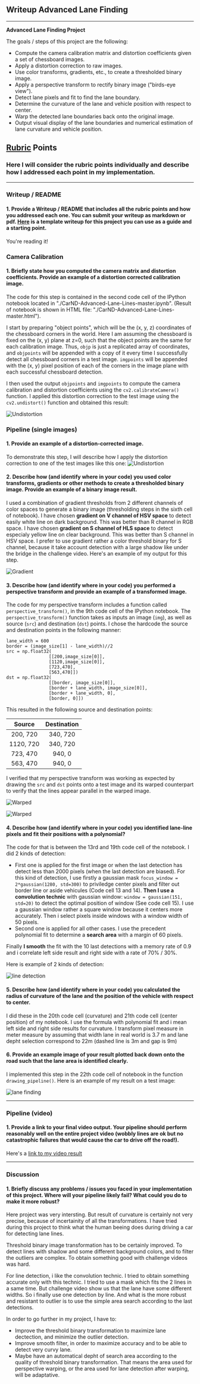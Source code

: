 ## Writeup Advanced Lane Finding

---

**Advanced Lane Finding Project**

The goals / steps of this project are the following:

* Compute the camera calibration matrix and distortion coefficients given a set of chessboard images.
* Apply a distortion correction to raw images.
* Use color transforms, gradients, etc., to create a thresholded binary image.
* Apply a perspective transform to rectify binary image ("birds-eye view").
* Detect lane pixels and fit to find the lane boundary.
* Determine the curvature of the lane and vehicle position with respect to center.
* Warp the detected lane boundaries back onto the original image.
* Output visual display of the lane boundaries and numerical estimation of lane curvature and vehicle position.

[//]: # (Image References)

[image1]: ./output_images/undistorted.png "Undistorted"
[image2]: ./output_images/undistorted2.png "Road Transformed"
[image3]: ./output_images/threshold.png "Binary Example"
[image4]: ./output_images/perspective1.png "Warp Example"
[image5]: ./output_images/perspective2.png "Warp Example"
[image6]: ./output_images/finding.png "Fit Visual"
[image7]: ./output_images/output.png "Output"
[video1]: ./output_video.mp4 "Video"

## [Rubric](https://review.udacity.com/#!/rubrics/571/view) Points
### Here I will consider the rubric points individually and describe how I addressed each point in my implementation.  

---
### Writeup / README

#### 1. Provide a Writeup / README that includes all the rubric points and how you addressed each one.  You can submit your writeup as markdown or pdf.  [Here](https://github.com/udacity/CarND-Advanced-Lane-Lines/blob/master/writeup_template.md) is a template writeup for this project you can use as a guide and a starting point.  

You're reading it!
### Camera Calibration

#### 1. Briefly state how you computed the camera matrix and distortion coefficients. Provide an example of a distortion corrected calibration image.

The code for this step is contained in the second code cell of the IPython notebook located in "./CarND-Advanced-Lane-Lines-master.ipynb". (Result of notebook is shown in HTML file: "./CarND-Advanced-Lane-Lines-master.html").  

I start by preparing "object points", which will be the (x, y, z) coordinates of the chessboard corners in the world. Here I am assuming the chessboard is fixed on the (x, y) plane at z=0, such that the object points are the same for each calibration image.  Thus, `objp` is just a replicated array of coordinates, and `objpoints` will be appended with a copy of it every time I successfully detect all chessboard corners in a test image.  `imgpoints` will be appended with the (x, y) pixel position of each of the corners in the image plane with each successful chessboard detection.  

I then used the output `objpoints` and `imgpoints` to compute the camera calibration and distortion coefficients using the `cv2.calibrateCamera()` function.  I applied this distortion correction to the test image using the `cv2.undistort()` function and obtained this result: 

![Undistortion][image1]

### Pipeline (single images)

#### 1. Provide an example of a distortion-corrected image.
To demonstrate this step, I will describe how I apply the distortion correction to one of the test images like this one:
![Undistortion][image2]
#### 2. Describe how (and identify where in your code) you used color transforms, gradients or other methods to create a thresholded binary image.  Provide an example of a binary image result.
I used a combination of gradient thresholds from 2 different channels of color spaces to generate a binary image (thresholding steps in the sixth cell of notebook). I have chosen **gradient on V channel of HSV space** to detect easily white line on dark background. This was better than R channel in RGB space. I have chosen **gradient on S channel of HLS space** to detect especialy yellow line on clear background. This was better than S channel in HSV space. I prefer to use gradient rather a color threshold binary for S channel, because it take account detection with a large shadow like under the bridge in the challenge video. Here's an example of my output for this step.

![Gradient][image3]

#### 3. Describe how (and identify where in your code) you performed a perspective transform and provide an example of a transformed image.

The code for my perspective transform includes a function called `perspective_transform()`, in the 9th code cell of the IPython notebook.  The `perspective_transform()` function takes as inputs an image (`img`), as well as source (`src`) and destination (`dst`) points.  I chose the hardcode the source and destination points in the following manner:

```
lane_width = 600
border = (image_size[1] - lane_width)//2
src = np.float32(
				[[200,image_size[0]],
				[1120,image_size[0]],
				[723,470],
				[563,470]])
dst = np.float32(
				[[border, image_size[0]],
				[border + lane_width, image_size[0]],
				[border + lane_width, 0],
				[border, 0]])

```
This resulted in the following source and destination points:

| Source        | Destination   | 
|:-------------:|:-------------:| 
| 200, 720      | 340, 720      | 
| 1120, 720     | 340, 720      |
| 723, 470      | 940, 0        |
| 563, 470      | 940, 0        |

I verified that my perspective transform was working as expected by drawing the `src` and `dst` points onto a test image and its warped counterpart to verify that the lines appear parallel in the warped image.

![Warped][image4]

![Warped][image5]

#### 4. Describe how (and identify where in your code) you identified lane-line pixels and fit their positions with a polynomial?

The code for that is between the 13rd and 19th code cell of the notebook. I did 2 kinds of detection:
 * First one is applied for the first image or when the last detection has detect less than 2000 pixels (when the last detection are biased). For this kind of detection, I use firstly a gaussian mask `focus_window = 2*gaussian(1280, std=300)` to priviledge center pixels and filter out border line or aside vehicules (Code cell 13 and 14). **Then I use a convolution technic** with gaussian window: `window = gaussian(151, std=20)` to detect the optimal position of window (See code cell 15). I use a gaussian window rather a square window because it centers more accurately. Then i select pixels inside windows with a window width of 50 pixels.
 * Second one is applied for all other cases. I use the precedent polynomial fit to determine a **search area** with a margin of 60 pixels.
 
Finally **I smooth** the fit with the 10 last detections with a memory rate of 0.9 and i correlate left side result and right side with a rate of 70% / 30%.

Here is example of 2 kinds of detection:

![line detection][image6]

#### 5. Describe how (and identify where in your code) you calculated the radius of curvature of the lane and the position of the vehicle with respect to center.

I did these in the 20th code cell (curvature) and 21th code cell (center position) of my notebook. I use the formula with polynomial fit and i mean left side and right side results for curvature. I transform pixel measure in meter measure by assuming that width lane in real world is 3.7 m and lane depht selection correspond to 22m (dashed line is 3m and gap is 9m)

#### 6. Provide an example image of your result plotted back down onto the road such that the lane area is identified clearly.

I implemented this step in the 22th code cell of notebook in the function `drawing_pipeline()`.  Here is an example of my result on a test image:

![lane finding][image7]

---

### Pipeline (video)

#### 1. Provide a link to your final video output.  Your pipeline should perform reasonably well on the entire project video (wobbly lines are ok but no catastrophic failures that would cause the car to drive off the road!).

Here's a [link to my video result](./output_video.mp4)

---

### Discussion

#### 1. Briefly discuss any problems / issues you faced in your implementation of this project.  Where will your pipeline likely fail?  What could you do to make it more robust?

Here project was very intersting. But result of curvature is certainly not very precise, because of incertainity of all the transformations. I have tried during this project to think what the human beeing does during driving a car for detecting lane lines.

Threshold binary image transformation has to be certainly improved. To detect lines with shadow and some different background colors, and to filter the outliers are complex. To obtain something good with challenge videos was hard.

For line detection, i like the convolution technic. I tried to obtain something accurate only with this technic. I tried to use a mask which fits the 2 lines in a same time. But challenge video show us that the lane have some different widths. So i finally use one detection by line. And what is the more robust and resistant to outlier is to use the simple area search according to the last detections.

In order to go further in my project, I have to:
* Improve the threshold binary transformation to maximize lane dectection, and minimize the outlier detection.
* Improve smooth filter, in order to maximize accuracy and to be able to detect very curvy lane.
* Maybe have an automatical depht of search area according to the quality of threshold binary transformation. That means the area used for perspective warping, or the area used for lane detection after warping, will be adaptative.
 
     

